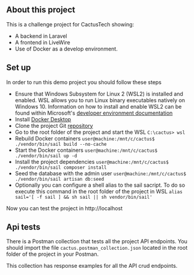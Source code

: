 ## About this project

This is a challenge project for CactusTech showing:
- A backend in Laravel
- A frontend in LiveWire
- Use of Docker as a develop environment.


## Set up

In order to run this demo project you should follow these steps

- Ensure that Windows Subsystem for Linux 2 (WSL2) is installed and enabled. WSL allows you to run Linux binary executables natively on Windows 10. Information on how to install and enable WSL2 can be found within Microsoft's [developer environment documentation](https://docs.microsoft.com/en-us/windows/wsl/install-win10)
- Install [Docker Desktop](https://www.docker.com/products/docker-desktop) 
- Clone the project Git [repository](https://github.com/numerocero/cactus.git)
- Go to the root folder of the project and start the WSL `C:\cactus> wsl`
- Rebuild Docker containers `user@machine:/mnt/c/cactus$ ./vendor/bin/sail build --no-cache`
- Start the Docker containers `user@machine:/mnt/c/cactus$ ./vendor/bin/sail up -d`
- Install the project dependencies `user@machine:/mnt/c/cactus$ ./vendor/bin/sail composer install`
- Seed the database with the admin user `user@machine:/mnt/c/cactus$ ./vendor/bin/sail artisan db:seed`
- Optionally you can configure a shell alias to the sail sacript. To do so execute this command in the root folder of the project in WSL `alias sail='[ -f sail ] && sh sail || sh vendor/bin/sail'`

Now you can test the project in http://localhost


## Api tests

There is a Postman collection that tests all the project API endpoints. You should import the file `cactus.postman_collection.json` located in the root folder of the project in your Postman.

This collection has response examples for all the API crud endpoints.

